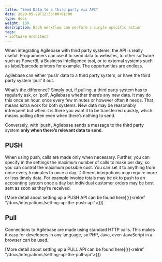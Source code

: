 ```yaml
---
title: "Send Data to a third party via API"
date: 2020-05-29T12:35:00+01:00
type: docs
weight: 130
description: Each workflow can perform a single specific action
tags:
- Software Architect
---
```


When integrating Agilebase with third party systems, the API is really useful. Programmers can use it to send data to websites, to other software such as PowerBI, a  Business Intelligence tool, or to external systems such as label/barcode printers for example. The opportunities are endless.

Agilebase can either ‘push’ data to a third party system, or have the third party system ‘pull’ it out.

What’s the difference? Simply put, if pulling, a third party system has to regularly ask, or 'poll', Agilebase whether there’s any new data. It may do this once an hour, once every few minutes or however often it needs. That means extra work for both systems. New data may be reasonably infrequent but when it is there you want it to be transferred quickly, which means polling often even when there’s nothing to send.

Conversely, with ‘push’, Agilebase sends a message to the third party system **only when there’s relevant data to send**.

## PUSH
When using push, calls are made only when necessary. Further, you can specify in the settings the maximum number of calls to make per day, so you can control the maximum possible cost. You can set it to anything from once every 5 minutes to once a day. Different integrations may require more or less timely data. For example invoice totals may be ok to push to an accounting system once a day but individual customer orders may be best sent as soon as they’re received.

[More detail about setting up a PUSH API can be found here]({{<relref "/docs/integrations/setting-up-the-push-api">}})

## Pull

Connections to Agilebase are made using standard HTTP calls. This makes it easy for developers in any language, so PHP, Java, even JavaScript in a browser can be used.

[More detail about setting up a PULL API can be found here]({{<relref "/docs/integrations/setting-up-the-pull-api">}})
